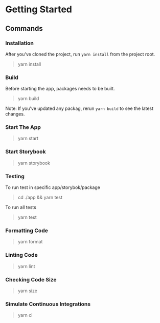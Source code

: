 # Getting Started

## Commands

### Installation

After you've cloned the project, run `yarn install` from the project root.
> yarn install

### Build

Before starting the app, packages needs to be built.
> yarn build

Note: If you've updated any packag, rerun `yarn build` to see the latest changes.

### Start The App

> yarn start

### Start Storybook

> yarn storybook

### Testing

To run test in specific app/storybok/package

> cd ./app && yarn test

To run all tests

> yarn test

### Formatting Code

> yarn format

### Linting Code

> yarn lint

### Checking Code Size

> yarn size

### Simulate Continuous Integrations

> yarn ci